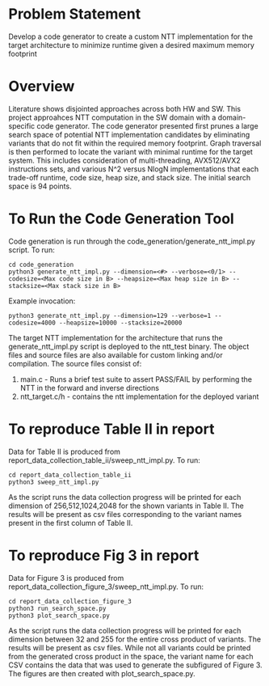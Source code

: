 # Problem Statement
Develop a code generator to create a custom NTT implementation for the target architecture to minimize runtime given a desired maximum memory footprint

# Overview
Literature shows disjointed approaches across both HW and SW. This project approahces NTT computation in the SW domain with a domain-specific code generator. The code generator presented first prunes a large search space of potential NTT implementation candidates by eliminating variants that do not fit within the required memory footprint. Graph traversal is then performed to locate the variant with minimal runtime for the target system. This includes consideration of multi-threading, AVX512/AVX2 instructions sets, and various N^2 versus NlogN implementations that each trade-off runtime, code size, heap size, and stack size. The initial search space is 94 points.

# To Run the Code Generation Tool
Code generation is run through the code_generation/generate_ntt_impl.py script. To run:
~~~
cd code_generation
python3 generate_ntt_impl.py --dimension=<#> --verbose=<0/1> --codesize=<Max code size in B> --heapsize=<Max heap size in B> --stacksize=<Max stack size in B>
~~~
Example invocation:
~~~
python3 generate_ntt_impl.py --dimension=129 --verbose=1 --codesize=4000 --heapsize=10000 --stacksize=20000
~~~
The target NTT implementation for the architecture that runs the generate_ntt_impl.py script is deployed to the ntt_test binary. The object files and source files are also available for custom linking and/or compilation. The source files consist of:
1. main.c - Runs a brief test suite to assert PASS/FAIL by performing the NTT in the forward and inverse directions
2. ntt_target.c/h - contains the ntt implementation for the deployed variant

# To reproduce Table II in report
Data for Table II is produced from report_data_collection_table_ii/sweep_ntt_impl.py. To run:
~~~
cd report_data_collection_table_ii
python3 sweep_ntt_impl.py
~~~
As the script runs the data collection progress will be printed for each dimension of 256,512,1024,2048 for the shown variants in Table II. The results will be present as csv files corresponding to the variant names present in the first column of Table II.

# To reproduce Fig 3 in report
Data for Figure 3 is produced from report_data_collection_figure_3/sweep_ntt_impl.py. To run:
~~~
cd report_data_collection_figure_3
python3 run_search_space.py
python3 plot_search_space.py
~~~
As the script runs the data collection progress will be printed for each dimension between 32 and 255 for the entire cross product of variants. The results will be present as csv files. While not all variants could be printed from the generated cross product in the space, the variant name for each CSV contains the data that was used to generate the subfigured of Figure 3. The figures are then created with plot_search_space.py.
